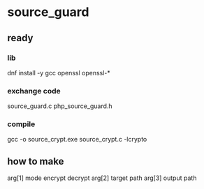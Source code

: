 # source_guard
## ready
### lib
dnf install -y gcc openssl openssl-*

### exchange code
source_guard.c
php_source_guard.h

### compile
gcc -o source_crypt.exe source_crypt.c -lcrypto

## how to make
arg[1] mode encrypt
            decrypt
arg[2] target path
arg[3] output path
